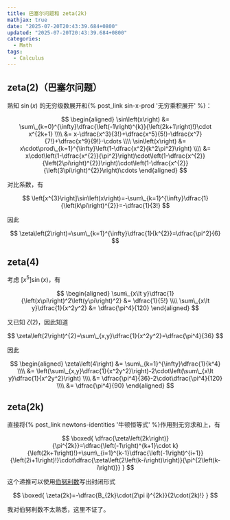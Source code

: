 ```yaml
---
title: 巴塞尔问题和 zeta(2k)
mathjax: true
date: "2025-07-20T20:43:39.684+0800"
updated: "2025-07-20T20:43:39.684+0800"
categories:
  - Math
tags:
  - Calculus
---
```


## zeta(2)（巴塞尔问题）

熟知 $\sin\left(x\right)$ 的无穷级数展开和{% post_link sin-x-prod '无穷乘积展开' %}：

$$
\begin{aligned}
  \sin\left(x\right)
  &= \sum\_{k=0}^{\infty}\dfrac{\left(-1\right)^{k}}{\left(2k+1\right)!}\cdot x^{2k+1} \\\\
  &= x-\dfrac{x^3}{3!}+\dfrac{x^5}{5!}-\dfrac{x^7}{7!}+\dfrac{x^9}{9!}-\cdots \\\\
  \sin\left(x\right)
  &= x\cdot\prod\_{k=1}^{\infty}\left(1-\dfrac{x^2}{k^2\pi^2}\right) \\\\
  &= x\cdot\left(1-\dfrac{x^{2}}{\pi^2}\right)\cdot\left(1-\dfrac{x^{2}}{\left(2\pi\right)^{2}}\right)\cdot\left(1-\dfrac{x^{2}}{\left(3\pi\right)^{2}}\right)\cdots
\end{aligned}
$$

对比系数，有

$$
\left[x^{3}\right]\sin\left(x\right)=-\sum\_{k=1}^{\infty}\dfrac{1}{\left(k\pi\right)^{2}}=-\dfrac{1}{3!}
$$

因此

$$
\zeta\left(2\right)=\sum\_{k=1}^{\infty}\dfrac{1}{k^{2}}=\dfrac{\pi^2}{6}
$$

## zeta(4)

考虑 $\left[x^{5}\right]\sin\left(x\right)$，有

$$
\begin{aligned}
  \sum\_{x\lt y}\dfrac{1}{\left(x\pi\right)^2\left(y\pi\right)^2} &= \dfrac{1}{5!} \\\\
  \sum\_{x\lt y}\dfrac{1}{x^2y^2} &= \dfrac{\pi^4}{120}
\end{aligned}
$$

又已知 $\zeta\left(2\right)$，因此知道

$$
\zeta\left(2\right)^{2}=\sum\_{x,y}\dfrac{1}{x^2y^2}=\dfrac{\pi^4}{36}
$$

因此

$$
\begin{aligned}
  \zeta\left(4\right)
  &= \sum\_{k=1}^{\infty}\dfrac{1}{k^4} \\\\
  &= \left(\sum\_{x,y}\dfrac{1}{x^2y^2}\right)-2\cdot\left(\sum\_{x\lt y}\dfrac{1}{x^2y^2}\right) \\\\
  &= \dfrac{\pi^4}{36}-2\cdot\dfrac{\pi^4}{120} \\\\
  &= \dfrac{\pi^4}{90}
\end{aligned}
$$

## zeta(2k)

直接将{% post_link newtons-identities '牛顿恒等式' %}作用到无穷求和上，有

$$
\boxed{
  \dfrac{\zeta\left(2k\right)}{\pi^{2k}}=\dfrac{\left(-1\right)^{k+1}\cdot k}{\left(2k+1\right)!}+\sum\_{i=1}^{k-1}\dfrac{\left(-1\right)^{i+1}}{\left(2i+1\right)!}\cdot\dfrac{\zeta\left(2\left(k-i\right)\right)}{\pi^{2\left(k-i\right)}}
}
$$

这个递推可以使用[伯努利数](https://oi-wiki.org/math/combinatorics/bernoulli/)写出封闭形式

$$
\boxed{
  \zeta(2k)=-\dfrac{B_{2k}\cdot(2\pi i)^{2k}}{2\cdot(2k)!}
}
$$

我对伯努利数不太熟悉，这里不证了。
